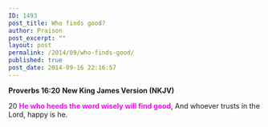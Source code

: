 ```yaml
---
ID: 1493
post_title: Who finds good?
author: Praison
post_excerpt: ""
layout: post
permalink: /2014/09/who-finds-good/
published: true
post_date: 2014-09-16 22:16:57
---
```

<strong>Proverbs 16:20</strong>
<strong> New King James Version (NKJV)</strong>

20 <span style="color: #ff00ff;"><strong>He who heeds the word wisely will find good</strong></span>,
And whoever trusts in the Lord, happy is he.